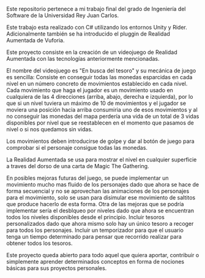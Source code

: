 Este repositorio pertenece a mi trabajo final del grado de Ingeniería del Software de la Universidad Rey Juan Carlos.

Este trabajo esta realizado con C# utilizando los entornos Unity y Rider. Adicionalmente también se ha introducido el pluggin de Realidad Aumentada de Vuforia.

Este proyecto consiste en la creación de un videojuego de Realidad Aumentada con las tecnologías anteriormente mencionadas.

El nombre del videojuego es "En busca del tesoro" y su mecánica de juego es sencilla: Consiste en conseguir todas las monedas esparcidas en cada nivel en un número concreto de movimientos establecido en cada nivel.
Cada movimiento que haga el jugador es un movimiento usado en cualquiera de las 4 direcciones (arriba, abajo, derecha e izquierda), por lo que si un nivel tuviera un máximo de 10 de movimientos y el jugador se moviera una posición hacia arriba consumiria uno de esos movimientos y al no conseguir las monedas del mapa perdería una vida de un total de 3 vidas disponibles por nivel que se reestablecen en el momento que pasamos de nivel o si nos quedamos sin vidas.

Los movimientos deben introducirse de golpe y dar al botón de juego para comprobar si el personaje consigue todas las monedas.

La Realidad Aumentada se usa para mostrar el nivel en cualquier superficie a traves del dorso de una carta de Magic The Gathering.

En posibles mejoras futuras del juego,  se puede implementar un movimiento mucho mas fluido de los personajes dado que ahora se hace de forma secuencial y no se aprovechan las animaciones de los personajes para el movimiento, solo se usan para disimular ese movimiento de saltitos que produce hacerlo de esta forma. Otra de las mejoras que se podría implementar sería el desblqueo por niveles dado que ahora se encuentran todos los niveles disponibles desde el principio. Incluir tesoros personalizados dado que ahora mismo solo hay un único tesoro a recoger para todos los personajes. Incluir un temporizador para que el usuario tenga un tiempo determinado para pensar que recorrido realizar para obtener todos los tesoros.

Este proyecto queda abierto para todo aquel que quiera aportar, contribuir o simplemente aprender determinados conceptos en forma de nociones básicas para sus proyectos personales.
